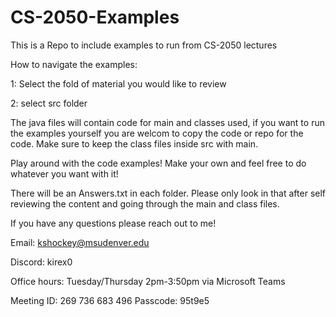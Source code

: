 # CS-2050-Examples
This is a Repo to include examples to run from CS-2050 lectures

How to navigate the examples:

1: Select the fold of material you would like to review

2: select src folder

The java files will contain code for main and classes used, if you want to run the examples yourself you are welcom to copy the code or repo for the code.
Make sure to keep the class files inside src with main.

Play around with the code examples! Make your own and feel free to do whatever you want with it!

There will be an Answers.txt in each folder. Please only look in that after self reviewing the content and going through the main and class files.

If you have any questions please reach out to me!

Email: kshockey@msudenver.edu

Discord: kirex0

Office hours: Tuesday/Thursday 2pm-3:50pm via Microsoft Teams

Meeting ID: 269 736 683 496
Passcode: 95t9e5
